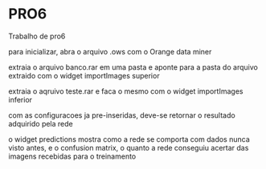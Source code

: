 # PRO6
Trabalho de pro6

para inicializar, abra o arquivo .ows com o Orange data miner

extraia o arquivo banco.rar em uma pasta e aponte para a pasta do arquivo extraido com o widget importImages superior

extraia o aqruivo teste.rar e faca o mesmo com o widget importImages inferior

com as configuracoes ja pre-inseridas, deve-se retornar o resultado adquirido pela rede

o widget predictions mostra como a rede se comporta com dados nunca visto antes, e o confusion matrix, o quanto a rede conseguiu acertar das imagens recebidas para o treinamento

